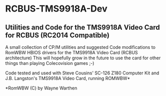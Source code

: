# RCBUS-TMS9918A-Dev
## Utilities and Code for the TMS9918A Video Card for RCBUS (RC2014 Compatible)

A small collection of CP/M utilities and suggested Code modifications to RomWBW HBIOS drivers for the TMS9918A Video Card (RCBUS architecture)
This will hopefully grow in the future to use the card for other things than playing Colecovision games ;-)

Code tested and used with Steve Cousins' SC-126 Z180 Computer Kit and J.B. Langston's TMS9918A Video Card, running ROMWBW*

*RomWBW (C) by Wayne Warthen
